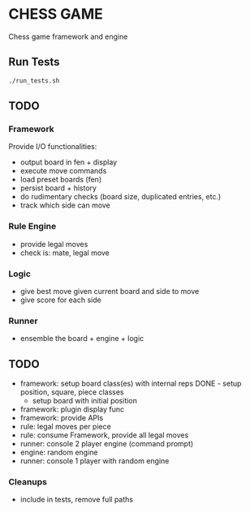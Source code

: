 # CHESS GAME
Chess game framework and engine

## Run Tests
```bash
./run_tests.sh
```

## TODO
### Framework
Provide I/O functionalities:
- output board in fen + display
- execute move commands
- load preset boards (fen)
- persist board + history
- do rudimentary checks (board size, duplicated entries, etc.)
- track which side can move

### Rule Engine
- provide legal moves
- check is: mate, legal move

### Logic
- give best move given current board and side to move
- give score for each side

### Runner
- ensemble the board + engine + logic

## TODO
- framework: setup board class(es) with internal reps
  DONE - setup position, square, piece classes
  - setup board with initial position
- framework: plugin display func
- framework: provide APIs
- rule: legal moves per piece
- rule: consume Framework, provide all legal moves
- runner: console 2 player engine (command prompt)
- engine: random engine
- runner: console 1 player with random engine

### Cleanups
- include in tests, remove full paths

